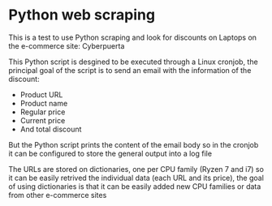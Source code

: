 # Python web scraping
This is a test to use Python scraping and look for discounts on Laptops on the e-commerce site: Cyberpuerta

This Python script is desgined to be executed through a Linux cronjob, the principal goal of the script is to send an email with the information of the discount:
- Product URL
- Product name
- Regular price
- Current price
- And total discount

But the Python script prints the content of the email body so in the cronjob it can be configured to store the general output into a log file

The URLs are stored on dictionaries, one per CPU family (Ryzen 7 and i7) so it can be easily retrived the individual data (each URL and its price), the goal of using dictionaries is that it can be easily added new CPU families or data from other e-commerce sites
